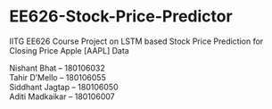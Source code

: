 # EE626-Stock-Price-Predictor
IITG EE626 Course Project on LSTM based Stock Price Prediction for Closing Price Apple [AAPL] Data   
  
Nishant Bhat – 180106032  
Tahir D’Mello – 180106055  
Siddhant Jagtap – 180106050  
Aditi Madkaikar – 180106007  
